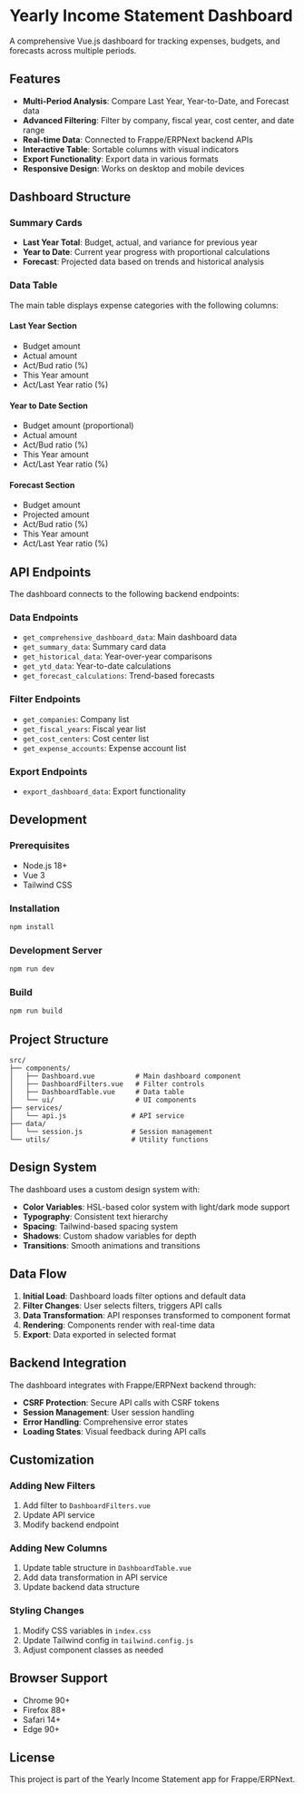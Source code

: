 # Yearly Income Statement Dashboard

A comprehensive Vue.js dashboard for tracking expenses, budgets, and forecasts across multiple periods.

## Features

- **Multi-Period Analysis**: Compare Last Year, Year-to-Date, and Forecast data
- **Advanced Filtering**: Filter by company, fiscal year, cost center, and date range
- **Real-time Data**: Connected to Frappe/ERPNext backend APIs
- **Interactive Table**: Sortable columns with visual indicators
- **Export Functionality**: Export data in various formats
- **Responsive Design**: Works on desktop and mobile devices

## Dashboard Structure

### Summary Cards
- **Last Year Total**: Budget, actual, and variance for previous year
- **Year to Date**: Current year progress with proportional calculations
- **Forecast**: Projected data based on trends and historical analysis

### Data Table
The main table displays expense categories with the following columns:

#### Last Year Section
- Budget amount
- Actual amount
- Act/Bud ratio (%)
- This Year amount
- Act/Last Year ratio (%)

#### Year to Date Section
- Budget amount (proportional)
- Actual amount
- Act/Bud ratio (%)
- This Year amount
- Act/Last Year ratio (%)

#### Forecast Section
- Budget amount
- Projected amount
- Act/Bud ratio (%)
- This Year amount
- Act/Last Year ratio (%)

## API Endpoints

The dashboard connects to the following backend endpoints:

### Data Endpoints
- `get_comprehensive_dashboard_data`: Main dashboard data
- `get_summary_data`: Summary card data
- `get_historical_data`: Year-over-year comparisons
- `get_ytd_data`: Year-to-date calculations
- `get_forecast_calculations`: Trend-based forecasts

### Filter Endpoints
- `get_companies`: Company list
- `get_fiscal_years`: Fiscal year list
- `get_cost_centers`: Cost center list
- `get_expense_accounts`: Expense account list

### Export Endpoints
- `export_dashboard_data`: Export functionality

## Development

### Prerequisites
- Node.js 18+
- Vue 3
- Tailwind CSS

### Installation
```bash
npm install
```

### Development Server
```bash
npm run dev
```

### Build
```bash
npm run build
```

## Project Structure

```
src/
├── components/
│   ├── Dashboard.vue          # Main dashboard component
│   ├── DashboardFilters.vue   # Filter controls
│   ├── DashboardTable.vue     # Data table
│   └── ui/                    # UI components
├── services/
│   └── api.js                # API service
├── data/
│   └── session.js            # Session management
└── utils/                    # Utility functions
```

## Design System

The dashboard uses a custom design system with:

- **Color Variables**: HSL-based color system with light/dark mode support
- **Typography**: Consistent text hierarchy
- **Spacing**: Tailwind-based spacing system
- **Shadows**: Custom shadow variables for depth
- **Transitions**: Smooth animations and transitions

## Data Flow

1. **Initial Load**: Dashboard loads filter options and default data
2. **Filter Changes**: User selects filters, triggers API calls
3. **Data Transformation**: API responses transformed to component format
4. **Rendering**: Components render with real-time data
5. **Export**: Data exported in selected format

## Backend Integration

The dashboard integrates with Frappe/ERPNext backend through:

- **CSRF Protection**: Secure API calls with CSRF tokens
- **Session Management**: User session handling
- **Error Handling**: Comprehensive error states
- **Loading States**: Visual feedback during API calls

## Customization

### Adding New Filters
1. Add filter to `DashboardFilters.vue`
2. Update API service
3. Modify backend endpoint

### Adding New Columns
1. Update table structure in `DashboardTable.vue`
2. Add data transformation in API service
3. Update backend data structure

### Styling Changes
1. Modify CSS variables in `index.css`
2. Update Tailwind config in `tailwind.config.js`
3. Adjust component classes as needed

## Browser Support

- Chrome 90+
- Firefox 88+
- Safari 14+
- Edge 90+

## License

This project is part of the Yearly Income Statement app for Frappe/ERPNext.
